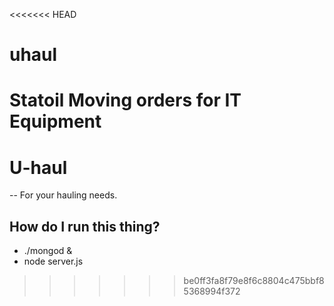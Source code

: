<<<<<<< HEAD
# uhaul
Statoil Moving orders for IT Equipment
=======
# U-haul

 -- For your hauling needs.
 
## How do I run this thing?

 * ./mongod &
 * node server.js

>>>>>>> be0ff3fa8f79e8f6c8804c475bbf85368994f372
